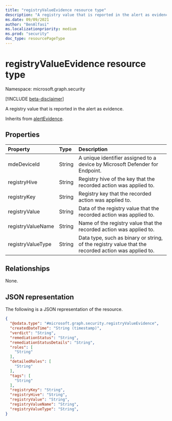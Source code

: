 ```yaml
---
title: "registryValueEvidence resource type"
description: "A registry value that is reported in the alert as evidence."
ms.date: 09/09/2021
author: "BenAlfasi"
ms.localizationpriority: medium
ms.prod: "security"
doc_type: resourcePageType
---
```


# registryValueEvidence resource type

Namespace: microsoft.graph.security

[!INCLUDE [beta-disclaimer](../../includes/beta-disclaimer.md)]

A registry value that is reported in the alert as evidence.

Inherits from [alertEvidence](../resources/security-alertevidence.md).

## Properties
|Property|Type|Description|
|:---|:---|:---|
|mdeDeviceId|String|A unique identifier assigned to a device by Microsoft Defender for Endpoint.|
|registryHive|String|Registry hive of the key that the recorded action was applied to.|
|registryKey|String|Registry key that the recorded action was applied to.|
|registryValue|String|Data of the registry value that the recorded action was applied to.|
|registryValueName|String|Name of the registry value that the recorded action was applied to.|
|registryValueType|String|Data type, such as binary or string, of the registry value that the recorded action was applied to.|

## Relationships
None.

## JSON representation
The following is a JSON representation of the resource.
<!-- {
  "blockType": "resource",
  "@odata.type": "microsoft.graph.security.registryValueEvidence"
}
-->
``` json
{
  "@odata.type": "#microsoft.graph.security.registryValueEvidence",
  "createdDateTime": "String (timestamp)",
  "verdict": "String",
  "remediationStatus": "String",
  "remediationStatusDetails": "String",
  "roles": [
    "String"
  ],
  "detailedRoles": [
    "String"
  ],
  "tags": [
    "String"
  ],
  "registryKey": "String",
  "registryHive": "String",
  "registryValue": "String",
  "registryValueName": "String",
  "registryValueType": "String",
}
```